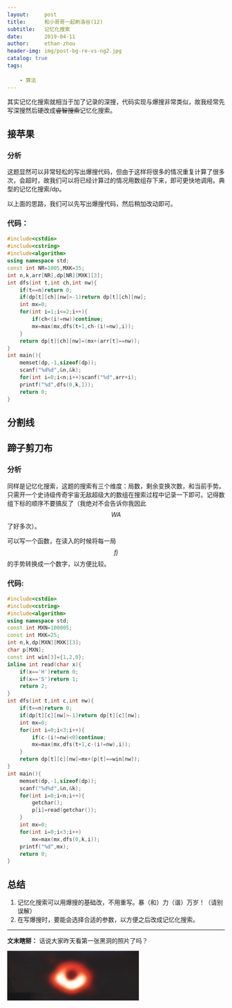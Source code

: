 ```yaml
---
layout:     post
title:      和小哥哥一起刷洛谷(12)
subtitle:   记忆化搜索
date:       2019-04-11
author:     ethan-zhou
header-img: img/post-bg-re-vs-ng2.jpg
catalog: true
tags:

    - 算法
---
```


其实记忆化搜索就相当于加了记录的深搜，代码实现与爆搜非常类似，故我经常先写深搜然后硬改成~~睿智搜索~~记忆化搜索。

## 接苹果

### 分析
这题显然可以非常轻松的写出爆搜代码，但由于这样将很多的情况重复计算了很多次，会超时，故我们可以将已经计算过的情况用数组存下来，即可更快地调用。典型的记忆化搜索/dp。

以上面的思路，我们可以先写出爆搜代码，然后稍加改动即可。

### 代码：
```cpp
#include<cstdio>
#include<cstring>
#include<algorithm>
using namespace std;
const int NR=1005,MXK=35;
int n,k,arr[NR],dp[NR][MXK][3];
int dfs(int t,int ch,int nw){
    if(t==n)return 0;
    if(dp[t][ch][nw]>-1)return dp[t][ch][nw];
    int mx=0;
    for(int i=1;i<=2;i++){
        if(ch<(i!=nw))continue;
        mx=max(mx,dfs(t+1,ch-(i!=nw),i));
    }
    return dp[t][ch][nw]=(mx+(arr[t]==nw));
}
int main(){
    memset(dp,-1,sizeof(dp));
    scanf("%d%d",&n,&k);
    for(int i=0;i<n;i++)scanf("%d",arr+i);
    printf("%d",dfs(0,k,1));
    return 0;
}
```

分割线
------

## 蹄子剪刀布

### 分析
同样是记忆化搜索，这题的搜索有三个维度：局数，剩余变换次数，和当前手势。只需开一个史诗级传奇宇宙无敌超级大的数组在搜索过程中记录一下即可。记得数组下标的顺序不要搞反了（我绝对不会告诉你我因此$$WA$$了好多次）。

可以写一个函数，在读入的时候将每一局$$fj$$的手势转换成一个数字，以方便比较。

### 代码:

```cpp
#include<cstdio>
#include<cstring>
#include<algorithm>
using namespace std;
const int MXN=100005;
const int MXK=25;
int n,k,dp[MXN][MXK][3];
char p[MXN];
const int win[3]={1,2,0};
inline int read(char x){
    if(x=='H')return 0;
    if(x=='S')return 1;
    return 2;
}
int dfs(int t,int c,int nw){
    if(t==n)return 0;
    if(dp[t][c][nw]>-1)return dp[t][c][nw];
    int mx=0;
    for(int i=0;i<3;i++){
        if(c-(i!=nw)<0)continue;
        mx=max(mx,dfs(t+1,c-(i!=nw),i));
    }
    return dp[t][c][nw]=mx+(p[t]==win[nw]);
}
int main(){
    memset(dp,-1,sizeof(dp));
    scanf("%d%d",&n,&k);
    for(int i=0;i<n;i++){
        getchar();
        p[i]=read(getchar());
    }
    int mx=0;
    for(int i=0;i<3;i++)
        mx=max(mx,dfs(0,k,i));
    printf("%d",mx);
    return 0;
}
```

## 总结
1. 记忆化搜索可以用爆搜的基础改，不用重写。暴（和）力（谐）万岁！（请别误解）
2. 在写爆搜时，要能会选择合适的参数，以方便之后改成记忆化搜索。

---
**文末瞎掰：**
话说大家昨天看第一张黑洞的照片了吗？

![blackhole](/img/post-bg-blackhole.png)
